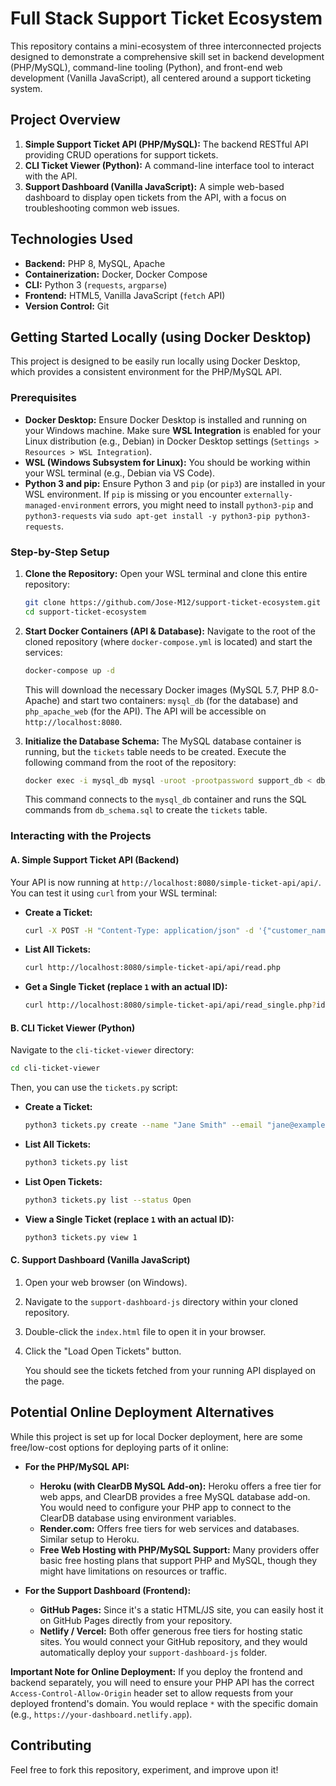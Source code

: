 # Full Stack Support Ticket Ecosystem

This repository contains a mini-ecosystem of three interconnected projects designed to demonstrate a comprehensive skill set in backend development (PHP/MySQL), command-line tooling (Python), and front-end web development (Vanilla JavaScript), all centered around a support ticketing system.

## Project Overview

1.  **Simple Support Ticket API (PHP/MySQL):** The backend RESTful API providing CRUD operations for support tickets.
2.  **CLI Ticket Viewer (Python):** A command-line interface tool to interact with the API.
3.  **Support Dashboard (Vanilla JavaScript):** A simple web-based dashboard to display open tickets from the API, with a focus on troubleshooting common web issues.

## Technologies Used

*   **Backend:** PHP 8, MySQL, Apache
*   **Containerization:** Docker, Docker Compose
*   **CLI:** Python 3 (`requests`, `argparse`)
*   **Frontend:** HTML5, Vanilla JavaScript (`fetch` API)
*   **Version Control:** Git

## Getting Started Locally (using Docker Desktop)

This project is designed to be easily run locally using Docker Desktop, which provides a consistent environment for the PHP/MySQL API.

### Prerequisites

*   **Docker Desktop:** Ensure Docker Desktop is installed and running on your Windows machine. Make sure **WSL Integration** is enabled for your Linux distribution (e.g., Debian) in Docker Desktop settings (`Settings > Resources > WSL Integration`).
*   **WSL (Windows Subsystem for Linux):** You should be working within your WSL terminal (e.g., Debian via VS Code).
*   **Python 3 and pip:** Ensure Python 3 and `pip` (or `pip3`) are installed in your WSL environment. If `pip` is missing or you encounter `externally-managed-environment` errors, you might need to install `python3-pip` and `python3-requests` via `sudo apt-get install -y python3-pip python3-requests`.

### Step-by-Step Setup

1.  **Clone the Repository:**
    Open your WSL terminal and clone this entire repository:
    ```bash
    git clone https://github.com/Jose-M12/support-ticket-ecosystem.git
    cd support-ticket-ecosystem
    ```

2.  **Start Docker Containers (API & Database):**
    Navigate to the root of the cloned repository (where `docker-compose.yml` is located) and start the services:
    ```bash
    docker-compose up -d
    ```
    This will download the necessary Docker images (MySQL 5.7, PHP 8.0-Apache) and start two containers: `mysql_db` (for the database) and `php_apache_web` (for the API). The API will be accessible on `http://localhost:8080`.

3.  **Initialize the Database Schema:**
    The MySQL database container is running, but the `tickets` table needs to be created. Execute the following command from the root of the repository:
    ```bash
    docker exec -i mysql_db mysql -uroot -prootpassword support_db < db_schema.sql
    ```
    This command connects to the `mysql_db` container and runs the SQL commands from `db_schema.sql` to create the `tickets` table.

### Interacting with the Projects

#### **A. Simple Support Ticket API (Backend)**

Your API is now running at `http://localhost:8080/simple-ticket-api/api/`. You can test it using `curl` from your WSL terminal:

*   **Create a Ticket:**
    ```bash
    curl -X POST -H "Content-Type: application/json" -d '{"customer_name":"John Doe", "customer_email":"john@example.com", "subject":"API Test Ticket", "body":"This is a test ticket created via curl.", "priority":"Medium"}' http://localhost:8080/simple-ticket-api/api/create.php
    ```

*   **List All Tickets:**
    ```bash
    curl http://localhost:8080/simple-ticket-api/api/read.php
    ```

*   **Get a Single Ticket (replace `1` with an actual ID):**
    ```bash
    curl http://localhost:8080/simple-ticket-api/api/read_single.php?id=1
    ```

#### **B. CLI Ticket Viewer (Python)**

Navigate to the `cli-ticket-viewer` directory:

```bash
cd cli-ticket-viewer
```

Then, you can use the `tickets.py` script:

*   **Create a Ticket:**
    ```bash
    python3 tickets.py create --name "Jane Smith" --email "jane@example.com" --subject "CLI Created Ticket" --body "This ticket was created using the Python CLI." --priority "High"
    ```

*   **List All Tickets:**
    ```bash
    python3 tickets.py list
    ```

*   **List Open Tickets:**
    ```bash
    python3 tickets.py list --status Open
    ```

*   **View a Single Ticket (replace `1` with an actual ID):**
    ```bash
    python3 tickets.py view 1
    ```

#### **C. Support Dashboard (Vanilla JavaScript)**

1.  Open your web browser (on Windows).
2.  Navigate to the `support-dashboard-js` directory within your cloned repository.
3.  Double-click the `index.html` file to open it in your browser.
4.  Click the "Load Open Tickets" button.

    You should see the tickets fetched from your running API displayed on the page.

## Potential Online Deployment Alternatives

While this project is set up for local Docker deployment, here are some free/low-cost options for deploying parts of it online:

*   **For the PHP/MySQL API:**
    *   **Heroku (with ClearDB MySQL Add-on):** Heroku offers a free tier for web apps, and ClearDB provides a free MySQL database add-on. You would need to configure your PHP app to connect to the ClearDB database using environment variables.
    *   **Render.com:** Offers free tiers for web services and databases. Similar setup to Heroku.
    *   **Free Web Hosting with PHP/MySQL Support:** Many providers offer basic free hosting plans that support PHP and MySQL, though they might have limitations on resources or traffic.

*   **For the Support Dashboard (Frontend):**
    *   **GitHub Pages:** Since it's a static HTML/JS site, you can easily host it on GitHub Pages directly from your repository.
    *   **Netlify / Vercel:** Both offer generous free tiers for hosting static sites. You would connect your GitHub repository, and they would automatically deploy your `support-dashboard-js` folder.

**Important Note for Online Deployment:** If you deploy the frontend and backend separately, you will need to ensure your PHP API has the correct `Access-Control-Allow-Origin` header set to allow requests from your deployed frontend's domain. You would replace `*` with the specific domain (e.g., `https://your-dashboard.netlify.app`).

## Contributing

Feel free to fork this repository, experiment, and improve upon it!
